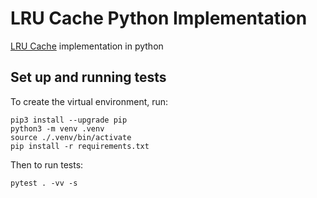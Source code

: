 # LRU Cache Python Implementation
[LRU Cache](https://en.wikipedia.org/wiki/Cache_replacement_policies#Least_recently_used_(LRU)) implementation in python

## Set up and running tests
To create the virtual environment, run:
```
pip3 install --upgrade pip
python3 -m venv .venv
source ./.venv/bin/activate
pip install -r requirements.txt
```
Then to run tests:
```
pytest . -vv -s 
```
